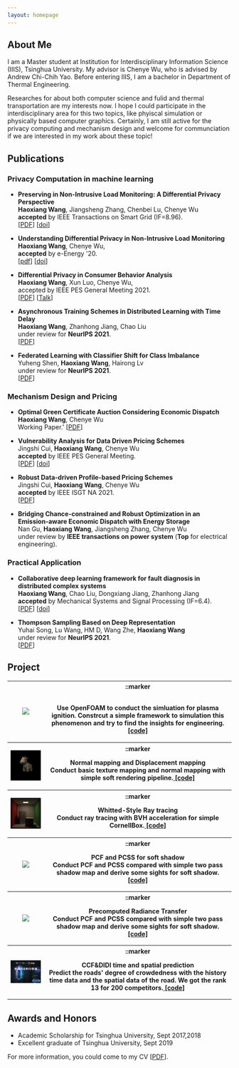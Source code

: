 ```yaml
---
layout: homepage
---
```


## About Me

I am a Master student at Institution for Interdisciplinary Information Science (IIIS), Tsinghua University. My advisor is Chenye Wu, who is advised by Andrew Chi-Chih Yao. Before entering IIIS, I am a bachelor in Department of Thermal Engineering. 

Researches for about both computer science and fulid and thermal transportation are my interests now. I hope I could participate in the interdisciplinary area for this two topics, like phyiscal simulation or physically based computer graphics. Certainly, I am still active for the privacy computing and mechanism design and welcome for communciation if we are interested in my work about these topic!


## Publications
### Privacy Computation in machine learning
- **Preserving in Non-Intrusive Load Monitoring: A Differential Privacy Perspective**
  <br>
  **Haoxiang Wang**, Jiangsheng Zhang, Chenbei Lu, Chenye Wu
  <br>
  **accepted** by IEEE Transactions on Smart Grid (IF=8.96).
  <br>
  [[PDF](https://arxiv.org/pdf/2011.06205.pdf)] [[doi](https://ieeexplore.ieee.org/document/9261407)] 

- **Understanding Differential Privacy in Non-Intrusive Load Monitoring**
  <br>
  **Haoxiang Wang**, Chenye Wu,
  <br>
  **accepted** by e-Energy '20.
  <br>
  [[pdf](./assets/eenergy.pdf)] [[doi](https://dl.acm.org/doi/10.1145/3396851.3403508)]

- **Differential Privacy in Consumer Behavior Analysis**
  <br>
  **Haoxiang Wang**, Xun Luo, Chenye Wu,
  <br>
  accepted by IEEE PES General Meeting 2021.
  <br>
  [[PDF](./assets/Privacy_for_PES__Copy_.pdf)] [[Talk](https://youtu.be/WJ_vojAD7mw)]

- **Asynchronous Training Schemes in Distributed Learning with Time Delay**
  <br>
  **Haoxiang Wang**, Zhanhong Jiang, Chao Liu
  <br>
  under review for **NeurIPS 2021**.
  <br>
  [[PDF](https://openreview.net/pdf?id=PSukBxwOSs)] 

- **Federated Learning with Classifier Shift for Class Imbalance**
  <br>
  Yuheng Shen, **Haoxiang Wang**, Hairong Lv
  <br>
  under review for **NeurIPS 2021**.
  <br>
  [[PDF](https://openreview.net/pdf?id=6vNUZthdYf1)] 

### Mechanism Design and Pricing

- **Optimal Green Certificate Auction Considering Economic Dispatch**
  <br>
  **Haoxiang Wang**, Chenye Wu
  <br>
  Working Paper.'
  [[PDF](./assets/Green_certificates_auction__neurips_2021_.pdf)]

- **Vulnerability Analysis for Data Driven Pricing Schemes**
  <br>
  Jingshi Cui, **Haoxiang Wang**, Chenye Wu
  <br>
  **accepted** by IEEE PES General Meeting.
  <br>
  [[PDF](https://arxiv.org/pdf/1911.07453.pdf)] [[doi](https://ieeexplore.ieee.org/document/9281848)] 
  
- **Robust Data-driven Profile-based Pricing Schemes**
  <br>
  Jingshi Cui, **Haoxiang Wang**, Chenye Wu
  <br>
  **accepted** by IEEE ISGT NA 2021.
  <br>
  [[PDF](https://arxiv.org/pdf/1912.05731.pdf)] 

- **Bridging Chance-constrained and Robust Optimization in an Emission-aware Economic Dispatch with Energy Storage**
  <br>
  Nan Gu, **Haoxiang Wang**, Jiangsheng Zhang, Chenye Wu
  <br>
  under review by **IEEE transactions on power system** (**Top** for electrical engineering).
  
### Practical Application

- **Collaborative deep learning framework for fault diagnosis in distributed complex systems**
  <br>
  **Haoxiang Wang**, Chao Liu, Dongxiang Jiang, Zhanhong Jiang
  <br>
  **accepted** by Mechanical Systems and Signal Processing (IF=6.4).
  <br>
  [[PDF](./assets/mssp.pdf)] [[doi](https://doi.org/10.1016/j.ymssp.2021.107650)] 

- **Thompson Sampling Based on Deep Representation**
  <br>
  Yuhai Song, Lu Wang, HM D, Wang Zhe, **Haoxiang Wang**
  <br>
  under review for **NeurIPS 2021**.
  <br>
  [[PDF](https://openreview.net/pdf?id=SRE8sviET2g)] 

<!--
## Project
 - **Physical simluation for plasma ignition**
 <br>
 Use OpenFOAM to conduct the simluation for plasma ignition. Constrcut a simple framework to simulation this phenomenon and try to find the insights for engineering.
<br>
<>
<br>

 - **Courses for GAMES 101 201 202**
 <br>
 Learn the basic of the computer graphics, physically based animation and real-time rendering.<br>
<> 
<> 
<>
<br>     <br>
[[Code] ]
<br>

- **CCF&DIDI time and spatial prediction**
  <br>
  Predict the roads' degree of crowdedness with the history time data and the spatial data of the road. We got the rank 13 for 200 competitors.
[[Code] ]
  <br>
-->
## Project

<table style="width:100%; border: none;">
   <tr>
    <th style="border-bottom: 0;"><p align="center"><img href="https://github.com/qingxu-thu/plasma_ignite" src="./assets/img/T.gif" width="200"></p>
    <th style="border-bottom: 0;">::marker<p><strong><Physical simluation for plasma ignition</strong><br><align="left">Use OpenFOAM to conduct the simluation for plasma ignition. Constrcut a simple framework to simulation this phenomenon and try to find the insights for engineering.<a href="https://github.com/qingxu-thu/plasma_ignite"> [code]</a></p></th>
  </tr>
  <tr>
    <th style="border-bottom: 0;"><p align="center"><img href="https://github.com/qingxu-thu/Games-101-HW/tree/main/Assignment3" src="./assets/img/texture.png" width="200"></p></th>
    <th style="border-bottom: 0;">::marker<p><strong>Normal mapping and Displacement mapping</strong><br><align="left">Conduct basic texture mapping and normal mapping with simple soft rendering pipeline.<a href="https://github.com/qingxu-thu/Games-101-HW/tree/main/Assignment3"> [code]</a></p></th>
  </tr>
  <tr>
    <th style="border-bottom: 0;"><p align="center"><img href="https://github.com/qingxu-thu/Games-101-HW/tree/main/PA7-1/PA7" src="./assets/img/binary.jpg" width="200"></p></th>
    <th style="border-bottom: 0;">::marker<p><strong>Whitted-Style Ray tracing</strong><br><align="left">Conduct ray tracing with BVH acceleration for simple CornellBox.<a href="https://github.com/qingxu-thu/Games-101-HW/tree/main/PA7-1/PA7"> [code]</a></p></th>
  </tr>
  <tr>
    <th style="border-bottom: 0;"><p align="center"><img href="https://github.com/qingxu-thu/Games-202-HW/tree/main/hw1" src="./assets/img/hw1.gif" width="200"></p></th>
    <th style="border-bottom: 0;">::marker<p><strong>PCF and PCSS for soft shadow</strong><br><align="left">Conduct PCF and PCSS compared with simple two pass shadow map and derive some sights for soft shadow.<a href="https://github.com/qingxu-thu/Games-202-HW/tree/main/hw1"> [code]</a></p></th>
  </tr>
  <tr>
    <th style="border-bottom: 0;"><p align="center"><img href="https://github.com/qingxu-thu/Games-202-HW/tree/main/assignment2" src="./assets/img/hw2.gif" width="200"></p></th>
    <th style="border-bottom: 0;">::marker<p><strong>Precomputed Radiance Transfer</strong><br><align="left">Conduct PCF and PCSS compared with simple two pass shadow map and derive some sights for soft shadow.<a href="https://github.com/qingxu-thu/Games-202-HW/tree/main/assignment2"> [code]</a></p></th>
  </tr>
  <tr>
    <th style="border-bottom: 0;"><p align="center"><img href="https://github.com/qingxu-thu/competition-preprocess-code" src="./assets/img/ccfdidi.jpg" width="200"></p></th>
    <th style="border-bottom: 0;">::marker<p><strong>CCF&DIDI time and spatial prediction</strong><br><align="left">Predict the roads' degree of crowdedness with the history time data and the spatial data of the road. We got the rank 13 for 200 competitors.<a href="https://github.com/qingxu-thu/competition-preprocess-code"> [code]</a></p></th>
  </tr>
</table>

 
## Awards and Honors
  - Academic Scholarship for Tsinghua University, Sept 2017,2018
  - Excellent graduate of Tsinghua University, Sept 2019
  
For more information, you could come to my CV [[PDF](./asset/cveg2.pdf)].
  
  

